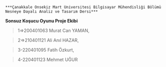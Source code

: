     ***Çanakkale Onsekiz Mart Üniversitesi Bilgisayar Mühendisliği Bölümü
    Nesneye Dayalı Analiz ve Tasarım Dersi***
**Sonsuz Koşucu Oyunu Proje Ekibi**
>1=>200401063 Murat Can YAMAN,

>2=>210401121 Ali Anıl HAZAR,

>3-220401095 Fatih Özkurt,

>4-220401123 Mehmet UĞUR
